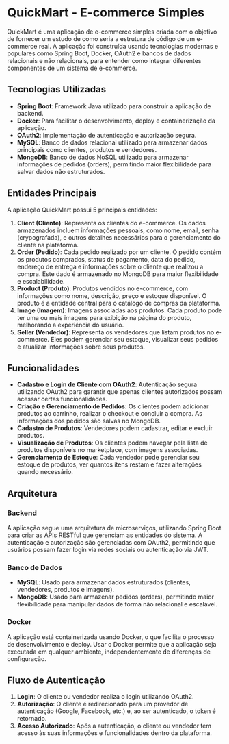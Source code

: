 <h1>QuickMart - E-commerce Simples</h1>

<p>QuickMart é uma aplicação de e-commerce simples criada com o objetivo de fornecer um estudo de como seria a estrutura de código de um e-commerce real. A aplicação foi construída usando tecnologias modernas e populares como Spring Boot, Docker, OAuth2 e bancos de dados relacionais e não relacionais, para entender como integrar diferentes componentes de um sistema de e-commerce.</p>

<h2>Tecnologias Utilizadas</h2>

<ul>
  <li><strong>Spring Boot</strong>: Framework Java utilizado para construir a aplicação de backend.</li>
  <li><strong>Docker</strong>: Para facilitar o desenvolvimento, deploy e containerização da aplicação.</li>
  <li><strong>OAuth2</strong>: Implementação de autenticação e autorização segura.</li>
  <li><strong>MySQL</strong>: Banco de dados relacional utilizado para armazenar dados principais como clientes, produtos e vendedores.</li>
  <li><strong>MongoDB</strong>: Banco de dados NoSQL utilizado para armazenar informações de pedidos (orders), permitindo maior flexibilidade para salvar dados não estruturados.</li>
</ul>

<h2>Entidades Principais</h2>

<p>A aplicação QuickMart possui 5 principais entidades:</p>

<ol>
  <li><strong>Client (Cliente)</strong>: Representa os clientes do e-commerce. Os dados armazenados incluem informações pessoais, como nome, email, senha (crypografada), e outros detalhes necessários para o gerenciamento do cliente na plataforma.</li>
  
  <li><strong>Order (Pedido)</strong>: Cada pedido realizado por um cliente. O pedido contém os produtos comprados, status de pagamento, data do pedido, endereço de entrega e informações sobre o cliente que realizou a compra. Este dado é armazenado no MongoDB para maior flexibilidade e escalabilidade.</li>
  
  <li><strong>Product (Produto)</strong>: Produtos vendidos no e-commerce, com informações como nome, descrição, preço e estoque disponível. O produto é a entidade central para o catálogo de compras da plataforma.</li>
  
  <li><strong>Image (Imagem)</strong>: Imagens associadas aos produtos. Cada produto pode ter uma ou mais imagens para exibição na página do produto, melhorando a experiência do usuário.</li>
  
  <li><strong>Seller (Vendedor)</strong>: Representa os vendedores que listam produtos no e-commerce. Eles podem gerenciar seu estoque, visualizar seus pedidos e atualizar informações sobre seus produtos.</li>
</ol>

<h2>Funcionalidades</h2>

<ul>
  <li><strong>Cadastro e Login de Cliente com OAuth2</strong>: Autenticação segura utilizando OAuth2 para garantir que apenas clientes autorizados possam acessar certas funcionalidades.</li>
  <li><strong>Criação e Gerenciamento de Pedidos</strong>: Os clientes podem adicionar produtos ao carrinho, realizar o checkout e concluir a compra. As informações dos pedidos são salvas no MongoDB.</li>
  <li><strong>Cadastro de Produtos</strong>: Vendedores podem cadastrar, editar e excluir produtos.</li>
  <li><strong>Visualização de Produtos</strong>: Os clientes podem navegar pela lista de produtos disponíveis no marketplace, com imagens associadas.</li>
  <li><strong>Gerenciamento de Estoque</strong>: Cada vendedor pode gerenciar seu estoque de produtos, ver quantos itens restam e fazer alterações quando necessário.</li>
</ul>

<h2>Arquitetura</h2>

<h3>Backend</h3>
<p>A aplicação segue uma arquitetura de microserviços, utilizando Spring Boot para criar as APIs RESTful que gerenciam as entidades do sistema. A autenticação e autorização são gerenciadas com OAuth2, permitindo que usuários possam fazer login via redes sociais ou autenticação via JWT.</p>

<h3>Banco de Dados</h3>
<ul>
  <li><strong>MySQL</strong>: Usado para armazenar dados estruturados (clientes, vendedores, produtos e imagens).</li>
  <li><strong>MongoDB</strong>: Usado para armazenar pedidos (orders), permitindo maior flexibilidade para manipular dados de forma não relacional e escalável.</li>
</ul>

<h3>Docker</h3>
<p>A aplicação está containerizada usando Docker, o que facilita o processo de desenvolvimento e deploy. Usar o Docker permite que a aplicação seja executada em qualquer ambiente, independentemente de diferenças de configuração.</p>

<h2>Fluxo de Autenticação</h2>

<ol>
  <li><strong>Login</strong>: O cliente ou vendedor realiza o login utilizando OAuth2.</li>
  <li><strong>Autorização</strong>: O cliente é redirecionado para um provedor de autenticação (Google, Facebook, etc.) e, ao ser autenticado, o token é retornado.</li>
  <li><strong>Acesso Autorizado</strong>: Após a autenticação, o cliente ou vendedor tem acesso às suas informações e funcionalidades dentro da plataforma.</li>
</ol>
